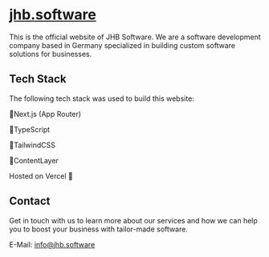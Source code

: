 # [jhb.software](https://jhb.software)

This is the official website of JHB Software. We are a software development company based in Germany specialized in building custom software solutions for businesses.

## Tech Stack

The following tech stack was used to build this website:

🔹Next.js (App Router)

🔹TypeScript

🔹TailwindCSS

🔹ContentLayer

Hosted on Vercel 🔺

## Contact

Get in touch with us to learn more about our services and how we can help you to boost your business with tailor-made software.

E-Mail: [info@jhb.software](mailto:info@jhb.software)
